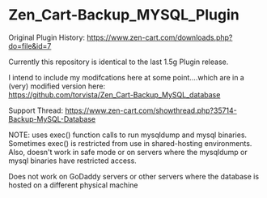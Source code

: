 # Zen_Cart-Backup_MYSQL_Plugin

Original Plugin History: https://www.zen-cart.com/downloads.php?do=file&id=7

Currently this repository is identical to the last 1.5g Plugin release.

I intend to include my modifcations here at some point....which are in a (very) modified version here:  
https://github.com/torvista/Zen_Cart-Backup_MySQL_database

Support Thread: https://www.zen-cart.com/showthread.php?35714-Backup-MySQL-Database

NOTE: uses exec() function calls to run mysqldump and mysql binaries. Sometimes exec() is restricted from use in shared-hosting environments. Also, doesn't work in safe mode or on servers where the mysqldump or mysql binaries have restricted access.

Does not work on GoDaddy servers or other servers where the database is hosted on a different physical machine
